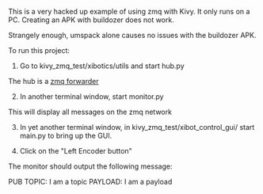 This is a very hacked up example of using zmq with Kivy. It only runs on a PC. Creating an APK with buildozer does not work.

Strangely enough, umspack alone causes no issues with the buildozer APK.

To run this project:

1. Go to kivy_zmq_test/xibotics/utils and start hub.py

The hub is a [zmq forwarder](http://learning-0mq-with-pyzmq.readthedocs.io/en/latest/pyzmq/devices/forwarder.html)
 
2. In another terminal window, start monitor.py

This will display all messages on the zmq network

3. In yet another terminal window, in kivy_zmq_test/xibot_control_gui/ start main.py to bring up the GUI.

4. Click on the "Left Encoder button"

The monitor should output the following message:

PUB TOPIC: I am a topic PAYLOAD: I am a payload